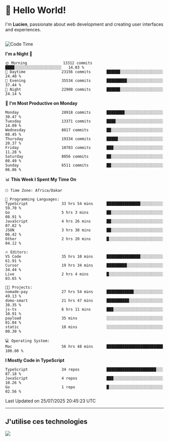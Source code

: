 # 👋 Hello World!

I'm **Lucien**, passionate about web development and creating user interfaces and experiences.

##

<!--START_SECTION:waka-->
![Code Time](http://img.shields.io/badge/Code%20Time-3%2C501%20hrs%2050%20mins-blue)

**I'm a Night 🦉** 

```text
🌞 Morning                13312 commits       ████░░░░░░░░░░░░░░░░░░░░░   14.03 % 
🌆 Daytime                23156 commits       ██████░░░░░░░░░░░░░░░░░░░   24.40 % 
🌃 Evening                35534 commits       █████████░░░░░░░░░░░░░░░░   37.44 % 
🌙 Night                  22908 commits       ██████░░░░░░░░░░░░░░░░░░░   24.14 % 
```
📅 **I'm Most Productive on Monday** 

```text
Monday                   28918 commits       ████████░░░░░░░░░░░░░░░░░   30.47 % 
Tuesday                  13371 commits       ████░░░░░░░░░░░░░░░░░░░░░   14.09 % 
Wednesday                8017 commits        ██░░░░░░░░░░░░░░░░░░░░░░░   08.45 % 
Thursday                 19334 commits       █████░░░░░░░░░░░░░░░░░░░░   20.37 % 
Friday                   10703 commits       ███░░░░░░░░░░░░░░░░░░░░░░   11.28 % 
Saturday                 8056 commits        ██░░░░░░░░░░░░░░░░░░░░░░░   08.49 % 
Sunday                   6511 commits        ██░░░░░░░░░░░░░░░░░░░░░░░   06.86 % 
```


📊 **This Week I Spent My Time On** 

```text
🕑︎ Time Zone: Africa/Dakar

💬 Programming Languages: 
TypeScript               33 hrs 54 mins      ███████████████░░░░░░░░░░   59.70 % 
Go                       5 hrs 3 mins        ██░░░░░░░░░░░░░░░░░░░░░░░   08.91 % 
JavaScript               4 hrs 26 mins       ██░░░░░░░░░░░░░░░░░░░░░░░   07.82 % 
JSON                     3 hrs 38 mins       ██░░░░░░░░░░░░░░░░░░░░░░░   06.42 % 
Other                    2 hrs 20 mins       █░░░░░░░░░░░░░░░░░░░░░░░░   04.12 % 

🔥 Editors: 
VS Code                  35 hrs 10 mins      ███████████████░░░░░░░░░░   61.91 % 
Cursor                   19 hrs 34 mins      █████████░░░░░░░░░░░░░░░░   34.44 % 
Live                     2 hrs 4 mins        █░░░░░░░░░░░░░░░░░░░░░░░░   03.65 % 

🐱‍💻 Projects: 
nomade-pay               27 hrs 54 mins      ████████████░░░░░░░░░░░░░   49.13 % 
domo-smart               21 hrs 47 mins      ██████████░░░░░░░░░░░░░░░   38.35 % 
js-ts                    6 hrs 11 mins       ███░░░░░░░░░░░░░░░░░░░░░░   10.91 % 
payload                  35 mins             ░░░░░░░░░░░░░░░░░░░░░░░░░   01.04 % 
static                   10 mins             ░░░░░░░░░░░░░░░░░░░░░░░░░   00.30 % 

💻 Operating System: 
Mac                      56 hrs 48 mins      █████████████████████████   100.00 % 
```

**I Mostly Code in TypeScript** 

```text
TypeScript               34 repos            ██████████████████████░░░   87.18 % 
JavaScript               4 repos             ███░░░░░░░░░░░░░░░░░░░░░░   10.26 % 
Go                       1 repo              █░░░░░░░░░░░░░░░░░░░░░░░░   02.56 % 
```




 Last Updated on 25/07/2025 20:45:23 UTC
<!--END_SECTION:waka-->
---

## J'utilise ces technologies

<p align="left">
  <a href="https://skillicons.dev">
    <img src="https://skillicons.dev/icons?i=ts,js,go,ruby,css,scss,tailwind,react,vite,nextjs,docker,figma,ableton" />
  </a>
</p>

